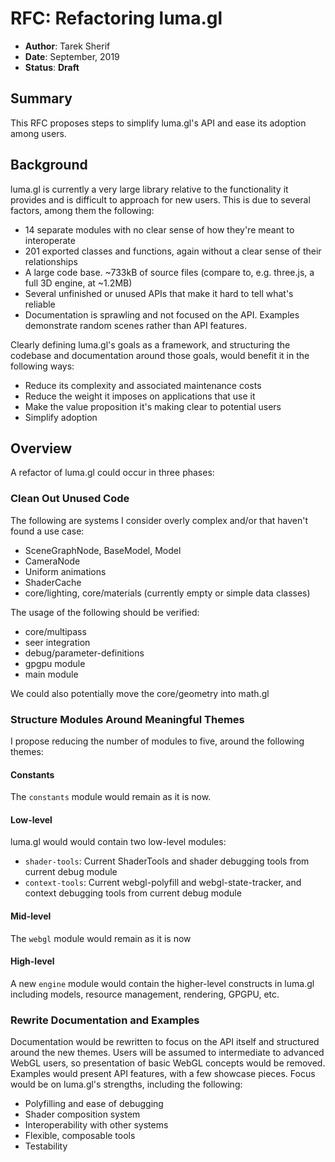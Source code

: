 # RFC: Refactoring luma.gl

* **Author**: Tarek Sherif
* **Date**: September, 2019
* **Status**: **Draft**


## Summary

This RFC proposes steps to simplify luma.gl's API and ease its adoption among users.


## Background

luma.gl is currently a very large library relative to the functionality it provides and is difficult to approach for new users. This is due to several factors, among them the following:
- 14 separate modules with no clear sense of how they're meant to interoperate
- 201 exported classes and functions, again without a clear sense of their relationships
- A large code base. ~733kB of source files (compare to, e.g. three.js, a full 3D engine, at ~1.2MB)
- Several unfinished or unused APIs that make it hard to tell what's reliable
- Documentation is sprawling and not focused on the API. Examples demonstrate random scenes rather than API features.

Clearly defining luma.gl's goals as a framework, and structuring the codebase and documentation around those goals, would benefit it in the following ways:
- Reduce its complexity and associated maintenance costs
- Reduce the weight it imposes on applications that use it
- Make the value proposition it's making clear to potential users
- Simplify adoption

## Overview

A refactor of luma.gl could occur in three phases:

### Clean Out Unused Code

The following are systems I consider overly complex and/or that haven't found a use case:
- SceneGraphNode, BaseModel, Model
- CameraNode
- Uniform animations
- ShaderCache
- core/lighting, core/materials (currently empty or simple data classes)

The usage of the following should be verified:
- core/multipass
- seer integration
- debug/parameter-definitions
- gpgpu module
- main module

We could also potentially move the core/geometry into math.gl

### Structure Modules Around Meaningful Themes

I propose reducing the number of modules to five, around the following themes:

#### Constants

The `constants` module would remain as it is now.

#### Low-level

luma.gl would would contain two low-level modules:
- `shader-tools`: Current ShaderTools and shader debugging tools from current debug module
- `context-tools`: Current webgl-polyfill and webgl-state-tracker, and context debugging tools from current debug module

#### Mid-level

The `webgl` module would remain as it is now

#### High-level

A new `engine` module would contain the higher-level constructs in luma.gl including models, resource management, rendering, GPGPU, etc.

### Rewrite Documentation and Examples

Documentation would be rewritten to focus on the API itself and structured around the new themes. Users will be assumed to intermediate to advanced WebGL users, so presentation of basic WebGL concepts would be removed. Examples would present API features, with a few showcase pieces. Focus would be on luma.gl's strengths, including the following:
- Polyfilling and ease of debugging
- Shader composition system
- Interoperability with other systems
- Flexible, composable tools
- Testability




